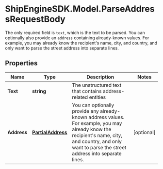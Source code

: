 # ShipEngineSDK.Model.ParseAddressRequestBody
The only required field is `text`, which is the text to be parsed. You can optionally also provide an `address` containing already-known values. For example, you may already know the recipient's name, city, and country, and only want to parse the street address into separate lines. 

## Properties

Name | Type | Description | Notes
------------ | ------------- | ------------- | -------------
**Text** | **string** | The unstructured text that contains address-related entities | 
**Address** | [**PartialAddress**](PartialAddress.md) | You can optionally provide any already-known address values. For example, you may already know the recipient&#39;s name, city, and country, and only want to parse the street address into separate lines.  | [optional] 

